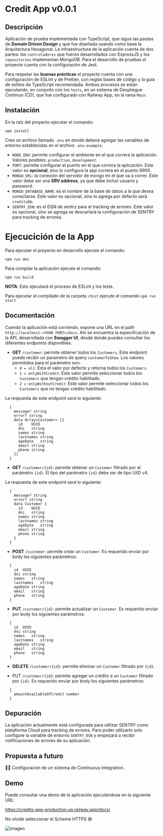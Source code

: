 # Credit App v0.0.1

## Descripción

Aplicación de prueba implementada con TypeScript, que sigue las pautas de **Domain Driven Design** y que fue diseñada usando como base la Arquitectura Hexagonal. La infraestructura de la aplicación cuenta de dos partes: los `controladores` que fueron desarrollados con ExpressJS y los `repositorios` implementan MongoDB. Para el desarrollo de pruebas el proyecto cuenta con la configuración de Jest.

Para respetar las **buenas prácticas** el proyecto cuenta con una configuración de ESLint y de Prettier, con reglas bases de código y la guía de estilos de TypeScript recomendada. Ambos procesos se están ejecutando, en conjunto con los `tests`, en un sistema de Despliegue Continuo (CD), que fue configurado con Railway App, en la rama `Main`.

## Instalación

En la raíz del proyecto ejecutar el comando:

`npm install`

Cree un archivo llamado `.env` en donde deberá agregar las variables de entorno establecidas en el archivo `.env.example`.

- `NODE_ENV`: permite configurar el ambiente en el que correra la aplicación. Valores posibles: `production`, `development`.
- `PORT`: permite configurar el puerto en el que correra la aplicación. Este valor es **opcional**, sino lo configura la app correra en el puerto 8900.
- `MONGO_URL`: la conexión del servidor de mongo en el que va a correr. Este valor debe ser una **SRV address**, ya que debe incluir usuario y password.
- `MONGO_DATABASE_NAME`: es el nombre de la base de datos a la que desea conectarse. Este valor es opcional, sino lo agrega por defecto será `creditsDb`.
- `SENTRY_DSN`: es el DSN de sentry para el tracking de errores. Este valor es opcional, sino se agrega se descartará la configuración de SENTRY para tracking de errores.

# Ejecucición de la App

Para ejecutar el proyecto en desarrollo ejecute el comando:

`npm run dev`

Para compilar la aplicación ejecute el comando:

`npm run build`

**NOTA**: Esto ejecutará el proceso de ESLint y los tests.

Para ejecutar el compilado de la carpeta `/dist` ejecute el comando `npm run start`

## Documentación

Cuendo la aplicación está corriendo, expone una URL en el path `http://localhost:<YOUR PORT>/docs`. Ahí se encuentra la especificación de la API, desarrollada con **Swagger UI**, desde donde puedes consultar los diferentes endpoints disponibles.

- **GET** `/customer`: permite obtener todos los `Customers`. Este endpoint puede recibir un parametro de query `customerToShow`. Los valores permitidos para el parámetro son:
  - `0 = all`: Esta el valor por defecto y retorna todos los `Customers`.
  - `1 = onlyWithCredit`: Este valor permite seleccionar todos los `Customers` que tengan crédito habilitado.
  - `2 = onlyWithoutCredit`: Este valor permite seleccionar todos los `Customers` que no tengan crédito habilitado.

La respuesta de este endpoint será lo siguiente:

```
  {
    message? string
    error? string
    data Array<Customer> [{
      id	UUID
      dni	string
      names	string
      lastnames	string
      ageDate	string
      email	string
      phone	string
    }]
  }
```

- **GET** `/customer/{id}`: permite obtener un `Customer` filtrado por el parámetro `{id}`. El tipo del parámetro `{id}` debe ser de tipo UIID v4.

La respuesta de este endpoint será lo siguiente:

```
  {
    message? string
    error? string
    data Customer {
      id	UUID
      dni	string
      names	string
      lastnames	string
      ageDate	string
      email	string
      phone	string
    }
  }
```

- **POST** `/customer`: permite crear un `Customer`. Es requerido enviar por body los siguientes parámetros:

```
  {
    id	UUID
    dni	string
    names	string
    lastnames	string
    ageDate	string
    email	string
    phone	string
  }
```

- **PUT** `/customer/{id}`: permite actualizar un `Customer`. Es requerido enviar por body los siguientes parámetros:

```
  {
    id	UUID
    dni	string
    names	string
    lastnames	string
    ageDate	string
    email	string
    phone	string
  }
```

- **DELETE** `/customer/{id}`: permite eliminar un `Customer` filtrado por `{id}`.

- PUT `/customer/{id}`: permite agregar un crédito a un `Customer` filtrado por `{id}`. Es requerido enviar por body los siguientes parámetros:

```
  {
    amountAvailableOfCredit	number
  }
```

## Depuración

La aplicación actualmente está configurada para utilizar SENTRY como plataforma Cloud para tracking de errores. Para poder utilizarlo solo configure la variable de entorno `SENTRY_DSN` y empezará a recibir notificaciones de errores de su aplicación.

## Propuesta a futuro

😵‍💫 Configuración de un sistema de Continuous Integration.

## Demo

Puede consultar una demo de la aplicación ejecutándose en la siguiente URL:

https://credits-app-production.up.railway.app/docs/

No olvide seleccionar el Scheme HTTPS 😅

![imagen](https://user-images.githubusercontent.com/17261237/191336725-c30a2cab-d2c3-4303-b1f5-b306b7e30449.png)
